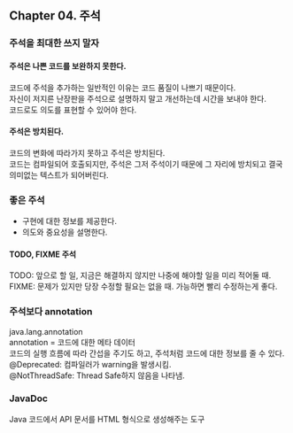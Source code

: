 ## Chapter 04. 주석
### 주석을 최대한 쓰지 말자
#### 주석은 나쁜 코드를 보완하지 못한다.  
코드에 주석을 추가하는 일반적인 이유는 코드 품질이 나쁘기 때문이다.  
자신이 저지른 난장판을 주석으로 설명하지 말고 개선하는데 시간을 보내야 한다.  
코드로도 의도를 표현할 수 있어야 한다.  

#### 주석은 방치된다.
코드의 변화에 따라가지 못하고 주석은 방치된다.  
코드는 컴파일되어 호출되지만, 주석은 그저 주석이기 때문에 그 자리에 방치되고 결국 의미없는 텍스트가 되어버린다.

### 좋은 주석
- 구현에 대한 정보를 제공한다.
- 의도와 중요성을 설명한다.
#### TODO, FIXME 주석
TODO: 앞으로 할 일, 지금은 해결하지 않지만 나중에 해야할 일을 미리 적어둘 때.  
FIXME: 문제가 있지만 당장 수정할 필요는 없을 때. 가능하면 빨리 수정하는게 좋다.  

### 주석보다 annotation
java.lang.annotation  
annotation = 코드에 대한 메타 데이터  
코드의 실행 흐름에 따라 간섭을 주기도 하고, 주석처럼 코드에 대한 정보를 줄 수 있다.  
@Deprecated: 컴파일러가 warning을 발생시킴.  
@NotThreadSafe: Thread Safe하지 않음을 나타냄.

### JavaDoc
Java 코드에서 API 문서를 HTML 형식으로 생성해주는 도구
